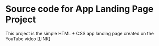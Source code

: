 # Source code for App Landing Page Project

This project is the simple HTML + CSS app landing page created on the YouTube video [LINK]